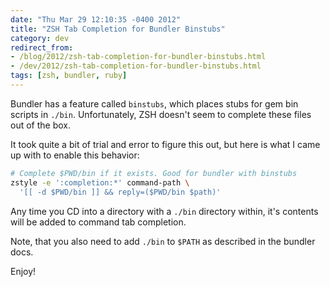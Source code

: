 ```yaml
---
date: "Thu Mar 29 12:10:35 -0400 2012"
title: "ZSH Tab Completion for Bundler Binstubs"
category: dev
redirect_from:
- /blog/2012/zsh-tab-completion-for-bundler-binstubs.html
- /dev/2012/zsh-tab-completion-for-bundler-binstubs.html
tags: [zsh, bundler, ruby]
---
```


Bundler has a feature called `binstubs`, which places stubs for gem bin
scripts in `./bin`. Unfortunately, ZSH doesn't seem to complete these files
out of the box.

It took quite a bit of trial and error to figure this out, but here is what I
came up with to enable this behavior:

```sh
# Complete $PWD/bin if it exists. Good for bundler with binstubs
zstyle -e ':completion:*' command-path \
  '[[ -d $PWD/bin ]] && reply=($PWD/bin $path)'
```

Any time you CD into a directory with a `./bin` directory within, it's
contents will be added to command tab completion.

Note, that you also need to add `./bin` to `$PATH` as described in the bundler
docs.

Enjoy!

